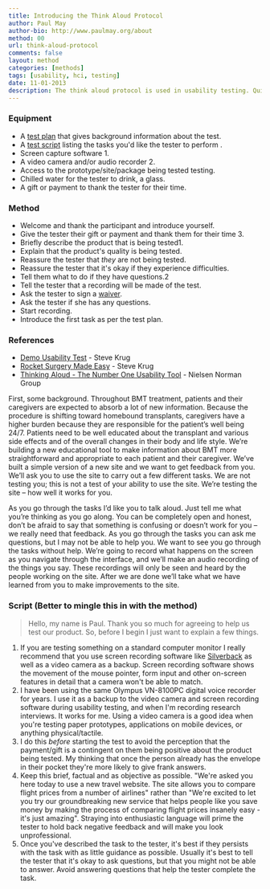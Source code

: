 ```yaml
---
title: Introducing the Think Aloud Protocol
author: Paul May
author-bio: http://www.paulmay.org/about
method: 00
url: think-aloud-protocol
comments: false
layout: method
categories: [methods]
tags: [usability, hci, testing]
date: 11-01-2013
description: The think aloud protocol is used in usability testing. Quite simply, as you're asking a person ("the tester") to use a product (a prototype, a website, a piece of software) you ask them to think aloud so that you understand what they're doing, why they're doing it, what problems or frustrations they experience. This method tells you how to introduce the think aloud protocol to the tester. 
---
```

### Equipment
* A <a href="/test-plan">test plan</a> that gives background information about the test.
* A <a href="/test-script">test script</a> listing the tasks you'd like the tester to perform	.
* Screen capture software <span class="super">1</span>.
* A video camera and/or audio recorder <span class="super">2</span>.
* Access to the prototype/site/package being tested testing.
* Chilled water for the tester to drink, a glass.
* A gift or payment to thank the tester for their time.

### Method
* Welcome and thank the participant and introduce yourself.
* Give the tester their gift or payment and thank them for their time <span class="super">3</span>.
* Briefly describe the product that is being tested<span class="super">1</span>.
* Explain that the product's quality is being tested.
* Reassure the tester that *they* are not being tested. 
* Reassure the tester that it's okay if they experience difficulties. 
* Tell them what to do if they have questions.<span class="super">2</span>
* Tell the tester that a recording will be made of the test.
* Ask the tester to sign a <a href="/methods/usability-test-waiver">waiver</a>.  
* Ask the tester if she has any questions.
* Start recording.
* Introduce the first task as per the test plan.

### References
* [Demo Usability Test](http://www.youtube.com/watch?v=QckIzHC99Xc) - Steve Krug
* [Rocket Surgery Made Easy](http://www.sensible.com/rsme.html) - Steve Krug
* [Thinking Aloud - The Number One Usability Tool](http://www.nngroup.com/articles/thinking-aloud-the-1-usability-tool/) - Nielsen Norman Group

<div id="junk" class="invisible">

First, some background. Throughout BMT treatment, patients and their caregivers are expected to absorb a lot of new information. Because the procedure is shifting toward homebound transplants, caregivers have a higher burden because they are responsible for the patient’s well being 24/7. Patients need to be well educated about the transplant and various side effects and of the overall changes in their body and life style. We’re building a new educational tool to make information about BMT more straightforward and appropriate to each patient and their caregiver.
We’ve built a simple version of a new site and we want to get feedback from you. We’ll ask you to use the site to carry out a few different tasks.
We are not testing you; this is not a test of your ability to use the site. We’re testing the site – how well it works for you. 

As you go through the tasks I’d like you to talk aloud. Just tell me what you’re thinking as you go along. 
You can be completely open and honest, don’t be afraid to say that something is confusing or doesn’t work for you – we really need that feedback. 
As you go through the tasks you can ask me questions, but I may not be able to help you. We want to see you go through the tasks without help.
We’re going to record what happens on the screen as you navigate through the interface, and we’ll make an audio recording of the things you say. These recordings will only be seen and heard by the people working on the site. After we are done we’ll take what we have learned from you to make improvements to the site.


### Script (Better to mingle this in with the method)
> Hello, my name is Paul. Thank you so much for agreeing to help us test our product.
> So, before I begin I just want to explain a few things. 


</div>

1. If you are testing something on a standard computer monitor I really recommend that you use screen recording software like <a href="http://silverbackapp.com">Silverback</a> as well as a video camera as a backup. Screen recording software shows the movement of the mouse pointer, form input and other on-screen features in detail that a camera won't be able to match.
2. I have been using the same Olympus VN-8100PC digital voice recorder for years. I use it as a backup to the video camera and screen recording software during usability testing, and when I'm recording research interviews. It works for me. Using a video camera is a good idea when you're testing paper prototypes, applications on mobile devices, or anything physical/tactile.  
3. I do this *before* starting the test to avoid the perception that the payment/gift is a contingent on them being positive about the product being tested. My thinking that once the person already has the envelope in their pocket they're more likely to give frank answers.
4. Keep this brief, factual and as objective as possible. "We're asked you here today to use a new travel website. The site allows you to compare flight prices from a number of airlines" rather than "We're excited to let you try our groundbreaking new service that helps people like you save money by making the process of comparing flight prices insanely easy - it's just amazing". Straying into enthusiastic language will prime the tester to hold back negative feedback and will make you look unprofessional.
4. Once you've described the task to the tester, it's best if they persists with the task with as little guidance as possible. Usually it's best to tell the tester that it's okay to ask questions, but that you might not be able to answer. Avoid answering questions that help the tester complete the task.
